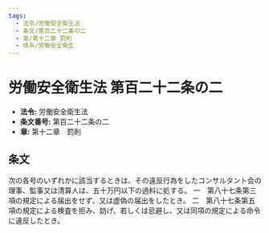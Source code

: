 ```yaml
---
tags:
  - 法令/労働安全衛生法
  - 条文/第百二十二条の二
  - 章/第十二章_罰則
  - 体系/労働安全衛生
---
```

# 労働安全衛生法 第百二十二条の二

- **法令:** 労働安全衛生法
- **条文番号:** 第百二十二条の二
- **章:** 第十二章　罰則

## 条文
次の各号のいずれかに該当するときは、その違反行為をしたコンサルタント会の理事、監事又は清算人は、五十万円以下の過料に処する。
一　第八十七条第三項の規定による届出をせず、又は虚偽の届出をしたとき。
二　第八十七条第五項の規定による検査を拒み、妨げ、若しくは忌避し、又は同項の規定による命令に違反したとき。

